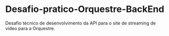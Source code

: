 # Desafio-pratico-Orquestre-BackEnd
Desafio técnico de desenvolvimento da API para o site de streaming de vídeo para a Orquestre.
